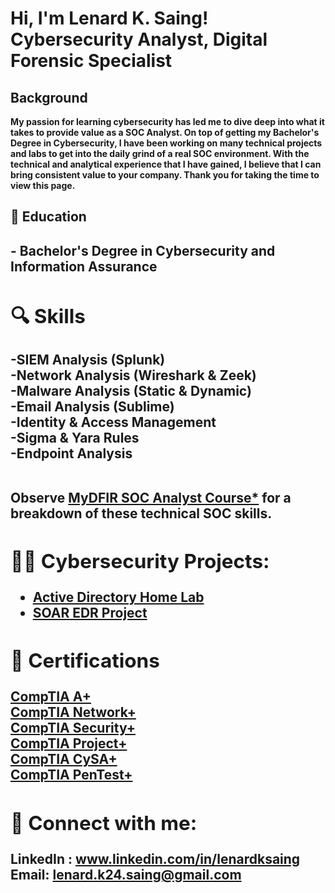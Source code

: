 <h1>Hi, I'm Lenard K. Saing! <br/>Cybersecurity Analyst</a>, Digital Forensic Specialist </h1>

<h2> Background </h2>
 <b> My passion for learning cybersecurity has led me to dive deep into what it takes to provide value as a SOC Analyst. On top of getting my Bachelor's Degree in Cybersecurity, I have been working on many technical projects and labs to get into the daily grind of a real SOC environment. With the technical and analytical experience that I have gained, I believe that I can bring consistent value to your company. Thank you for taking the time to view this page.</b>

<h2> 📜 Education <h2>
- <b> Bachelor's Degree in Cybersecurity and Information Assurance <b>

<h2> 🔍 Skills </h2>
-SIEM Analysis (Splunk) <br>
-Network Analysis (Wireshark & Zeek) <br>
-Malware Analysis (Static & Dynamic) <br>
-Email Analysis (Sublime) <br>
-Identity & Access Management <br>
-Sigma & Yara Rules <br>
-Endpoint Analysis <br>
<br>

Observe <a href="https://github.com/K24Saing/MyDFIR-SOC-Analyst-Course">MyDFIR SOC Analyst Course*</a> for a breakdown of these technical SOC skills. 
  
<h2>👨‍💻 Cybersecurity Projects:</h2>

- <b> [Active Directory Home Lab](https://github.com/K24Saing/Active-Directory-Home-Project) </b><br>
- <b> [SOAR EDR Project](https://github.com/K24Saing/SOAR-EDR-Project) </b><br>

<h2>👔 Certifications </h2>
<a href="https://github.com/K24Saing/Certifications/blob/main/CompTIA%20A%2B%20ce%20certificate.pdf">CompTIA A+</a><br>
<a href="https://github.com/K24Saing/Certifications/blob/main/CompTIA%20Network%2B%20ce%20certificate%20(1).pdf">CompTIA Network+</a><br>
<a href="https://github.com/K24Saing/Certifications/blob/main/CompTIA%20Security%2B%20ce%20certificate.pdf">CompTIA Security+</a><br>
<a href="https://github.com/K24Saing/Certifications/blob/main/CompTIA%20Project%2B%20certificate.pdf">CompTIA Project+</a><br>
<a href="https://github.com/K24Saing/Certifications/blob/main/CompTIA%20CySA%2B%20ce%20certificate.pdf">CompTIA CySA+</a><br>
<a href="https://github.com/K24Saing/Certifications/blob/main/CompTIA%20PenTest%2B%20ce%20certificate.pdf">CompTIA PenTest+</a>

<h2> 🤳 Connect with me:</h2>

LinkedIn : www.linkedin.com/in/lenardksaing <br>
Email: lenard.k24.saing@gmail.com

<!--
**joshmadakor1/joshmadakor1** is a ✨ _special_ ✨ repository because its `README.md` (this file) appears on your GitHub profile.

Here are some ideas to get you started:

- 🔭 I’m currently working on ...
- 🌱 I’m currently learning ...
- 👯 I’m looking to collaborate on ...
- 🤔 I’m looking for help with ...
- 💬 Ask me about ...
- 📫 How to reach me: ...
- 😄 Pronouns: ...
- ⚡ Fun fact: ...
-->
